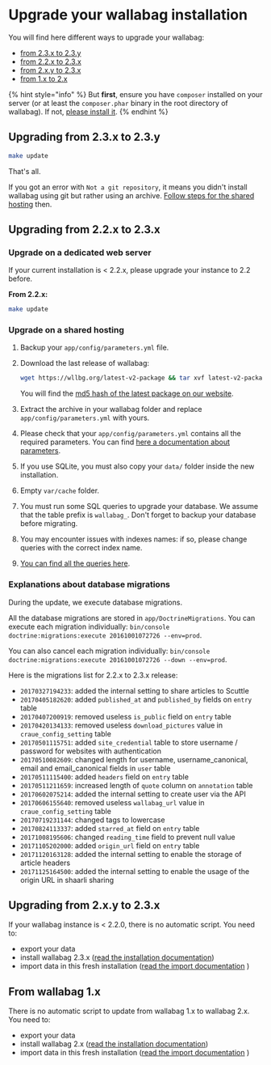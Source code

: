 # Upgrade your wallabag installation

You will find here different ways to upgrade your wallabag:

-   [from 2.3.x to 2.3.y](#upgrading-from-23x-to-23y)
-   [from 2.2.x to 2.3.x](#upgrading-from-22x-to-23x)
-   [from 2.x.y to 2.3.x](#upgrading-from-2xy-to-23x)
-   [from 1.x to 2.x](#from-wallabag-1x)

{% hint style="info" %}
But **first**, ensure you have `composer` installed on your server (or at least the `composer.phar` binary in the root directory of wallabag). If not, [please install it](https://getcomposer.org/download/).
{% endhint %}

## Upgrading from 2.3.x to 2.3.y

```bash
make update
```

That's all.

If you got an error with `Not a git repository`, it means you didn't install wallabag using git but rather using an archive. [Follow steps for the shared hosting](#upgrade-on-a-shared-hosting) then.

## Upgrading from 2.2.x to 2.3.x

### Upgrade on a dedicated web server

If your current installation is < 2.2.x, please upgrade your instance to 2.2 before.

**From 2.2.x:**

```bash
make update
```

### Upgrade on a shared hosting

1. Backup your `app/config/parameters.yml` file.
1. Download the last release of wallabag:

    ```bash
    wget https://wllbg.org/latest-v2-package && tar xvf latest-v2-package
    ```

    You will find the [md5 hash of the latest package on our website](https://wallabag.org/en#download).

1. Extract the archive in your wallabag folder and replace `app/config/parameters.yml` with yours.
1. Please check that your `app/config/parameters.yml` contains all the required parameters. You can find [here a documentation about parameters](./parameters.md).
1. If you use SQLite, you must also copy your `data/` folder inside the new installation.
1. Empty `var/cache` folder.
1. You must run some SQL queries to upgrade your database. We assume that the table prefix is `wallabag_`. Don't forget to backup your database before migrating.
1. You may encounter issues with indexes names: if so, please change queries with the correct index name.
1. [You can find all the queries here](./query-upgrade-22-23.html).

### Explanations about database migrations

During the update, we execute database migrations.

All the database migrations are stored in `app/DoctrineMigrations`. You can execute each migration individually: `bin/console doctrine:migrations:execute 20161001072726 --env=prod`.

You can also cancel each migration individually: `bin/console doctrine:migrations:execute 20161001072726 --down --env=prod`.

Here is the migrations list for 2.2.x to 2.3.x release:

-   `20170327194233`: added the internal setting to share articles to Scuttle
-   `20170405182620`: added `published_at` and `published_by` fields on `entry` table
-   `20170407200919`: removed useless `is_public` field on `entry` table
-   `20170420134133`: removed useless `download_pictures` value in `craue_config_setting` table
-   `20170501115751`: added `site_credential` table to store username / password for websites with authentication
-   `20170510082609`: changed length for username, username_canonical, email and email_canonical fields in `user` table
-   `20170511115400`: added `headers` field on `entry` table
-   `20170511211659`: increased length of `quote` column on `annotation` table
-   `20170602075214`: added the internal setting to create user via the API
-   `20170606155640`: removed useless `wallabag_url` value in `craue_config_setting` table
-   `20170719231144`: changed tags to lowercase
-   `20170824113337`: added `starred_at` field on `entry` table
-   `20171008195606`: changed `reading_time` field to prevent null value
-   `20171105202000`: added `origin_url` field on `entry` table
-   `20171120163128`: added the internal setting to enable the storage of article headers
-   `20171125164500`: added the internal setting to enable the usage of the origin URL in shaarli sharing

## Upgrading from 2.x.y to 2.3.x

If your wallabag instance is < 2.2.0, there is no automatic script. You need to:

-   export your data
-   install wallabag 2.3.x ([read the installation documentation](./installation/))
-   import data in this fresh installation ([read the import documentation](../user/import/) )

## From wallabag 1.x

There is no automatic script to update from wallabag 1.x to wallabag 2.x. You need to:

-   export your data
-   install wallabag 2.x ([read the installation documentation](./installation/))
-   import data in this fresh installation ([read the import documentation](../user/import/) )
